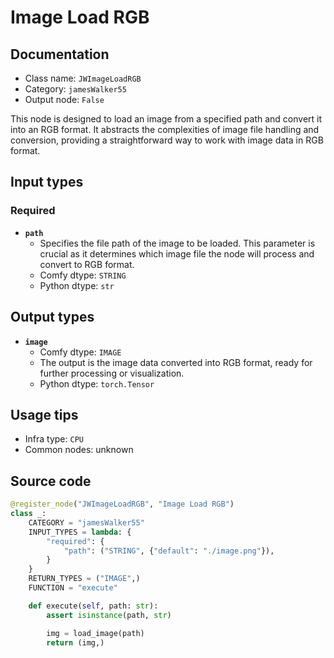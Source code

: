 # Image Load RGB
## Documentation
- Class name: `JWImageLoadRGB`
- Category: `jamesWalker55`
- Output node: `False`

This node is designed to load an image from a specified path and convert it into an RGB format. It abstracts the complexities of image file handling and conversion, providing a straightforward way to work with image data in RGB format.
## Input types
### Required
- **`path`**
    - Specifies the file path of the image to be loaded. This parameter is crucial as it determines which image file the node will process and convert to RGB format.
    - Comfy dtype: `STRING`
    - Python dtype: `str`
## Output types
- **`image`**
    - Comfy dtype: `IMAGE`
    - The output is the image data converted into RGB format, ready for further processing or visualization.
    - Python dtype: `torch.Tensor`
## Usage tips
- Infra type: `CPU`
- Common nodes: unknown


## Source code
```python
@register_node("JWImageLoadRGB", "Image Load RGB")
class _:
    CATEGORY = "jamesWalker55"
    INPUT_TYPES = lambda: {
        "required": {
            "path": ("STRING", {"default": "./image.png"}),
        }
    }
    RETURN_TYPES = ("IMAGE",)
    FUNCTION = "execute"

    def execute(self, path: str):
        assert isinstance(path, str)

        img = load_image(path)
        return (img,)

```
